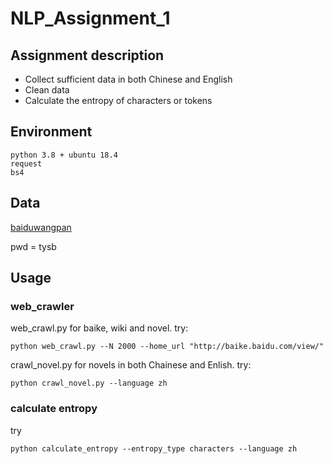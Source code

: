 # NLP_Assignment_1
## Assignment description
* Collect sufficient data in both Chinese and English
* Clean data
* Calculate the entropy of characters or tokens
## Environment
    python 3.8 + ubuntu 18.4
    request    
    bs4
## Data
[baiduwangpan](https://pan.baidu.com/s/1c3FuHOqSfun5uCQWcYWvxg?pwd=tysb)

pwd =  tysb
## Usage
### web_crawler
web_crawl.py for baike, wiki and novel. try:

    python web_crawl.py --N 2000 --home_url "http://baike.baidu.com/view/"
    
crawl_novel.py for novels in both Chainese and Enlish. try:

    python crawl_novel.py --language zh  
    
### calculate entropy
try

    python calculate_entropy --entropy_type characters --language zh



 
